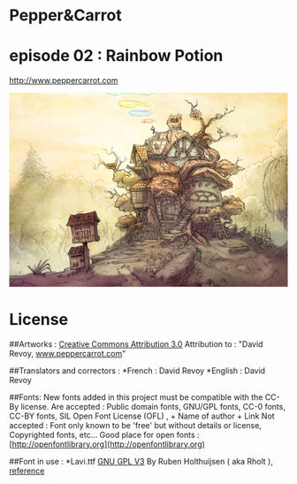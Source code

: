 # Pepper&Carrot
# episode 02 : Rainbow Potion
http://www.peppercarrot.com

![alt tag](gfx_Pepper-and-Carrot_by-David-Revoy_E02.png)

License
=======

##Artworks : 
[Creative Commons Attribution 3.0](https://creativecommons.org/licenses/by/3.0/)
Attribution to : "David Revoy, www.peppercarrot.com"

##Translators and correctors : 
*French : David Revoy
*English : David Revoy

##Fonts:
New fonts added in this project must be compatible with the CC-By license.
Are accepted : Public domain fonts, GNU/GPL fonts, CC-0 fonts, CC-BY fonts, SIL Open Font License (OFL) ,  + Name of author + Link
Not accepted : Font only known to be 'free' but without details or license, Copyrighted fonts, etc...
Good place for open fonts : [http://openfontlibrary.org](http://openfontlibrary.org)

##Font in use :
*Lavi.ttf
[GNU GPL V3](http://www.gnu.org/copyleft/gpl.html)
By Ruben Holthuijsen ( aka Rholt ), [reference](http://www.dafont.com/lavi.font)
